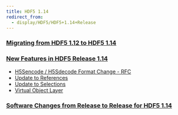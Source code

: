 ```yaml
---
title: HDF5 1.14
redirect_from: 
  - display/HDF5/HDF5+1.14+Release
---
```


### [Migrating from HDF5 1.12 to HDF5 1.14](documentation/hdf5-docs/release_specifics/Migrating_from_HDF5_1.12_to_HDF5_1.14.md)

### [New Features in HDF5 Release 1.14](/documentation/hdf5-docs/release_specifics/new_features_1_14.md)

 
* [H5Sencode / H5Sdecode Format Change - RFC](https://docs.hdfgroup.org/hdf5/rfc/H5Sencode_format.docx.pdf)
* [Update to References](https://docs.hdfgroup.org/hdf5/rfc/RFC_Update_to_HDF5_References.pdf)
* [Update to Selections](https://docs.hdfgroup.org/hdf5/rfc/selection_io_RFC_210610.pdf)
* [Virtual Object Layer](https://docs.hdfgroup.org/hdf5/develop/_v_o_l__connector.html)

### [Software Changes from Release to Release for HDF5 1.14](documentation/hdf5-docs/release_specifics/sw_changes_1.14.md)
